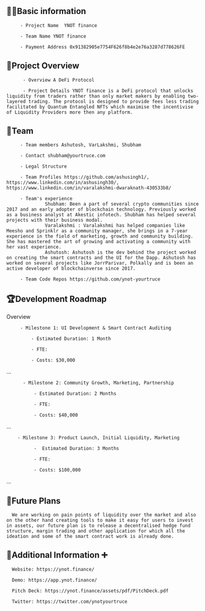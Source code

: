 ## 🧑‍💻Basic information

         - Project Name  YNOT finance

         - Team Name YNOT finance

         - Payment Address 0x91382905e7754F626f8b4e2e76a3287d778626FE

## 🎯Project Overview

          - Overview A DeFi Protocol

          - Project Details YNOT finance is a DeFi protocol that unlocks liquidity from traders rather than only market makers by enabling two-layered trading. The protocol is designed to provide fees less trading facilitated by Quantum Entangled NFTs which maximise the incentivise of Liquidity Providers more then any platform.

## 👥Team 

         - Team members Ashutosh, VarLakshmi, Shubham

         - Contact shubham@yourtruce.com

         - Legal Structure 

         - Team Profiles https://github.com/ashusingh1/, https://www.linkedin.com/in/ashusingh30/, https://www.linkedin.com/in/varalakshmi-dwaraknath-430533b8/

         - Team's experience
                  Shubham: Been a part of several crypto communities since 2017 and an early adopter of blockchain technology. Previously worked as a business analyst at Akestic infotech. Shubham has helped several projects with their business modal. 
                  Varalakshmi : Varalakshmi has helped companies like Meesho and Sprinklr as a community manager, she brings in a 7-year experience in the field of marketing, growth and community building. She has mastered the art of growing and activating a community with her vast experience.
                  Ashutosh: Ashutosh is the dev behind the project worked on creating the smart contracts and the UI for the Dapp. Ashutosh has worked on several projects like JorrParivar, Polkally and is been an active developer of blockchainverse since 2017.

         - Team Code Repos https://github.com/ynot-yourtruce

## 🏆Development Roadmap

 Overview
 

         - Milestone 1: UI Development & Smart Contract Auditing

             - Estimated Duration: 1 Month

             - FTE: 

             - Costs: $30,000

 ...
 
          - Milestone 2: Community Growth, Marketing, Partnership

              - Estimated Duration: 2 Months

              - FTE: 

              - Costs: $40,000
...

        - Milestone 3: Product Launch, Initial Liquidity, Marketing

              -  Estimated Duration: 3 Months

              - FTE: 

              - Costs: $100,000

...

## 📡Future Plans
      We are working on pain points of liquidity over the market and also on the other hand creating tools to make it easy for users to invest in assets, our future plan is to release a decentralised hedge fund structure, margin trading and other application for which all the ideation and some of the smart contract work is already done.      

## 🙋Additional Information ➕

      Website: https://ynot.finance/

      Demo: https://app.ynot.finance/

      Pitch Deck: https://ynot.finance/assets/pdf/PitchDeck.pdf

      Twitter: https://twitter.com/ynotyourtruce
